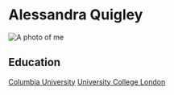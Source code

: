 # Alessandra Quigley

![A photo of me](~/resume/photo.png)

## Education
[Columbia University](https://www.columbia.edu/)
[University College London](https://www.ucl.ac.uk/)
